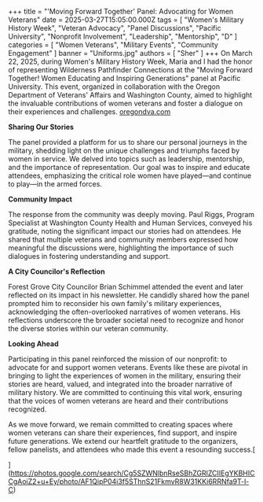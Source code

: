 +++
title = "'Moving Forward Together' Panel: Advocating for Women Veterans"
date = 2025-03-27T15:05:00.000Z
tags = [
  "Women's Military History Week",
  "Veteran Advocacy",
  "Panel Discussions",
  "Pacific University",
  "Nonprofit Involvement",
  "Leadership",
  "Mentorship",
  "D"
]
categories = [
  "Women Veterans",
  "Military Events",
  "Community Engagement"
]
banner = "Uniforms.jpg"
authors = [ "Sher" ]
+++
On March 22, 2025, during Women's Military History Week, Maria and I had the honor of representing Wilderness Pathfinder Connections at the "Moving Forward Together! Women Educating and Inspiring Generations" panel at Pacific University. This event, organized in collaboration with the Oregon Department of Veterans' Affairs and Washington County, aimed to highlight the invaluable contributions of women veterans and foster a dialogue on their experiences and challenges. ​[oregondva.com](https://oregondva.com/events/womens-history-month-iani-exhibit-at-odva-466/?utm_source=chatgpt.com)

**Sharing Our Stories**

The panel provided a platform for us to share our personal journeys in the military, shedding light on the unique challenges and triumphs faced by women in service. We delved into topics such as leadership, mentorship, and the importance of representation. Our goal was to inspire and educate attendees, emphasizing the critical role women have played—and continue to play—in the armed forces.​

**Community Impact**

The response from the community was deeply moving. Paul Riggs, Program Specialist at Washington County Health and Human Services, conveyed his gratitude, noting the significant impact our stories had on attendees. He shared that multiple veterans and community members expressed how meaningful the discussions were, highlighting the importance of such dialogues in fostering understanding and support.​

**A City Councilor's Reflection**

Forest Grove City Councilor Brian Schimmel attended the event and later reflected on its impact in his newsletter. He candidly shared how the panel prompted him to reconsider his own family's military experiences, acknowledging the often-overlooked narratives of women veterans. His reflections underscore the broader societal need to recognize and honor the diverse stories within our veteran community.​

**Looking Ahead**

Participating in this panel reinforced the mission of our nonprofit: to advocate for and support women veterans. Events like these are pivotal in bringing to light the experiences of women in the military, ensuring their stories are heard, valued, and integrated into the broader narrative of military history.​ We are committed to continuing this vital work, ensuring that the voices of women veterans are heard and their contributions recognized.

As we move forward, we remain committed to creating spaces where women veterans can share their experiences, find support, and inspire future generations. We extend our heartfelt gratitude to the organizers, fellow panelists, and attendees who made this event a resounding success.[

](https://photos.google.com/search/Cg5SZWNlbnRseSBhZGRlZCIIEgYKBHICCgAoiZ2+u+Ey/photo/AF1QipP04i3f5SThnS21FkmvR8W31KKi6RRNfa9T-l-C)